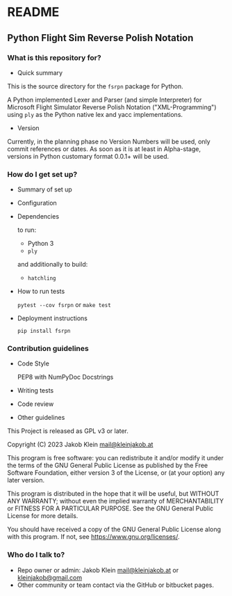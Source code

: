 # README #

## Python Flight Sim Reverse Polish Notation ##

### What is this repository for? ###

* Quick summary

This is the source directory for the `fsrpn` package for Python.

A Python implemented Lexer and Parser (and simple Interpreter) for Microsoft Flight Simulator Reverse Polish Notation
("XML-Programming") using `ply` as the Python native lex and yacc implementations.

* Version

Currently, in the planning phase no Version Numbers will be used, only commit references or dates.
As soon as it is at least in Alpha-stage, versions in Python customary format 0.0.1+ will be used.

### How do I get set up? ###

* Summary of set up
* Configuration
* Dependencies

  to run:
    - Python 3
    - `ply`

  and additionally to build:
    - `hatchling`

* How to run tests

  `pytest --cov fsrpn` or `make test`

* Deployment instructions

  `pip install fsrpn`

### Contribution guidelines ###

* Code Style

  PEP8 with NumPyDoc Docstrings

* Writing tests
* Code review
* Other guidelines

This Project is released as GPL v3 or later.

Copyright (C) 2023 Jakob Klein <mail@kleinjakob.at>

This program is free software: you can redistribute it and/or modify it under the terms of the GNU General Public
License as published by the Free Software Foundation, either version 3 of the License, or (at your option) any later
version.

This program is distributed in the hope that it will be useful, but WITHOUT ANY WARRANTY; without even the implied
warranty of MERCHANTABILITY or FITNESS FOR A PARTICULAR PURPOSE.
See the GNU General Public License for more details.

You should have received a copy of the GNU General Public License along with this program. If not,
see https://www.gnu.org/licenses/.

### Who do I talk to? ###

* Repo owner or admin:
  Jakob Klein <mail@kleinjakob.at> or <kleinjakob@gmail.com>
* Other community or team contact via the GitHub or bitbucket pages.
